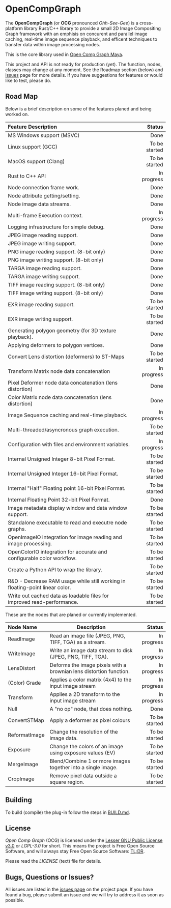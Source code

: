 # OpenCompGraph

The **OpenCompGraph** (or **OCG** pronounced *Ohh-See-Gee*) is a
cross-platform library Rust/C++ library to provide a small 2D Image
Compositing Graph framework with an emphisis on concurent and parallel
image caching, real-time image sequence playback, and efficent
techniques to transfer data within image processing nodes.

This is the core library used in
[Open Comp Graph Maya](https://github.com/david-cattermole/OpenCompGraphMaya/).

This project and API is not ready for production (yet). The function,
nodes, classes may change at any moment. See the Roadmap section
(below) and
[issues](https://github.com/david-cattermole/OpenCompGraphMaya/issues)
page for more details. If you have suggestions for features or would
like to test, please do.

## Road Map

Below is a brief description on some of the features planed and being
worked on.

| Feature Description                                                          |        Status |
|:-----------------------------------------------------------------------------|--------------:|
| MS Windows support (MSVC)                                                    |          Done |
| Linux support (GCC)                                                          | To be started |
| MacOS support (Clang)                                                        | To be started |
| Rust to C++ API                                                              |   In progress |
| Node connection frame work.                                                  |          Done |
| Node attribute getting/setting.                                              |          Done |
| Node image data streams.                                                     |          Done |
| Multi-frame Execution context.                                               |   In progress |
| Logging infrastructure for simple debug.                                     |          Done |
| JPEG image reading support.                                                  |          Done |
| JPEG image writing support.                                                  |          Done |
| PNG image reading support. (8-bit only)                                      |          Done |
| PNG image writing support. (8-bit only)                                      |          Done |
| TARGA image reading support.                                                 |          Done |
| TARGA image writing support.                                                 |          Done |
| TIFF image reading support. (8-bit only)                                     |          Done |
| TIFF image writing support. (8-bit only)                                     |          Done |
| EXR image reading support.                                                   | To be started |
| EXR image writing support.                                                   | To be started |
| Generating polygon geometry (for 3D texture playback).                       |          Done |
| Applying deformers to polygon vertices.                                      |          Done |
| Convert Lens distortion (deformers) to ST-Maps                               | To be started |
| Transform Matrix node data concatenation                                     |   In progress |
| Pixel Deformer node data concatenation (lens distortion)                     |          Done |
| Color Matrix node data concatenation (lens distortion)                       |          Done |
| Image Sequence caching and real-time playback.                               |   In progress |
| Multi-threaded/asyncronous graph execution.                                  | To be started |
| Configuration with files and environment variables.                          |   In progress |
| Internal Unsigned Integer 8-bit Pixel Format.                                | To be started |
| Internal Unsigned Integer 16-bit Pixel Format.                               | To be started |
| Internal "Half" Floating point 16-bit Pixel Format.                          | To be started |
| Internal Floating Point 32-bit Pixel Format.                                 |          Done |
| Image metadata display window and data window support.                       | To be started |
| Standalone executable to read and executre node graphs.                      | To be started |
| OpenImageIO integration for image reading and image processing.              | To be started |
| OpenColorIO integration for accurate and configurable color workflow.        | To be started |
| Create a Python API to wrap the library.                                     | To be started |
| R&D - Decrease RAM usage while still working in floating-point linear color. | To be started |
| Write out cached data as loadable files for improved read-performance.       | To be started |

These are the nodes that are planed or currently implemented.

| Node Name     | Description                                                        |        Status |
|:--------------|--------------------------------------------------------------------|--------------:|
| ReadImage     | Read an image file (JPEG, PNG, TIFF, TGA) as a stream.             |   In progress |
| WriteImage    | Write an image data stream to disk (JPEG, PNG, TIFF, TGA).         |   In progress |
| LensDistort   | Deforms the image pixels with a brownian lens distortion function. |   In progress |
| (Color) Grade | Applies a color matrix (4x4) to the input image stream             |   In progress |
| Transform     | Applies a 2D transform to the input image stream                   |   In progress |
| Null          | A "no op" node, that does nothing.                                 |          Done |
| ConvertSTMap  | Apply a deformer as pixel colours                                  | To be started |
| ReformatImage | Change the resolution of the image data.                           | To be started |
| Exposure      | Change the colors of an image using exposure values (EV)           | To be started |
| MergeImage    | Blend/Combine 1 or more images together into a single image.       | To be started |
| CropImage     | Remove pixel data outside a square region.                         | To be started |


## Building

To build (compile) the plug-in follow the steps in
[BUILD.md](https://github.com/david-cattermole/OpenCompGraph/blob/master/BUILD.md).

## License

*Open Comp Graph* (OCG) is licensed under the
[Lesser GNU Public License v3.0](https://github.com/david-cattermole/OpenCompGraph/blob/master/LICENSE)
or *LGPL-3.0* for short.
This means the project is Free Open Source Software, and will always
stay Free Open Source Software:
[TL;DR](https://www.tldrlegal.com/l/lgpl-3.0).

Please read the *LICENSE* (text) file for details.

## Bugs, Questions or Issues?

All issues are listed in the
[issues page](https://github.com/david-cattermole/OpenCompGraph/issues)
on the project page. If you have found a bug, please submit an issue and we will
try to address it as soon as possible.
